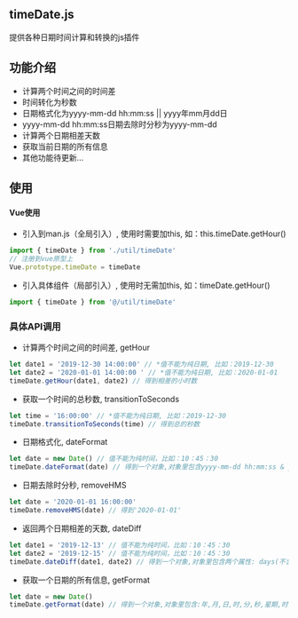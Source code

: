## timeDate.js
提供各种日期时间计算和转换的js插件

## 功能介绍
+ 计算两个时间之间的时间差
+ 时间转化为秒数
+ 日期格式化为yyyy-mm-dd hh:mm:ss || yyyy年mm月dd日
+ yyyy-mm-dd hh:mm:ss日期去除时分秒为yyyy-mm-dd
+ 计算两个日期相差天数
+ 获取当前日期的所有信息
+ 其他功能待更新...

## 使用

#### Vue使用
+ 引入到man.js（全局引入）, 使用时需要加this, 如：this.timeDate.getHour()
```js 
import { timeDate } from './util/timeDate'
// 注册到vue原型上
Vue.prototype.timeDate = timeDate
```
+ 引入具体组件（局部引入）, 使用时无需加this, 如：timeDate.getHour()
```js 
import { timeDate } from '@/util/timeDate'
```



### 具体API调用
+ 计算两个时间之间的时间差, getHour
```js 
let date1 = '2019-12-30 14:00:00' // *值不能为纯日期, 比如：2019-12-30
let date2 = '2020-01-01 14:00:00 ' // *值不能为纯日期, 比如：2020-01-01
timeDate.getHour(date1, date2) // 得到相差的小时数
```

+ 获取一个时间的总秒数, transitionToSeconds
```js
let time = '16:00:00' // *值不能为纯日期, 比如：2019-12-30
timeDate.transitionToSeconds(time) // 得到总的秒数
```

+ 日期格式化, dateFormat
```js
let date = new Date() // 值不能为纯时间，比如：10：45：30
timeDate.dateFormat(date) // 得到一个对象,对象里包含yyyy-mm-dd hh:mm:ss & yyyy年mm月dd日 hh:mm:ss & yyyy-mm-dd hh:mm & yyyy-mm-dd & mm-dd & hh:mm:ss & h:m & yyyy年mm月dd日 & mm月dd日
```

+ 日期去除时分秒, removeHMS
```js
let date = '2020-01-01 16:00:00'
timeDate.removeHMS(date) // 得到'2020-01-01'
```

+ 返回两个日期相差的天数, dateDiff
```js
let date1 = '2019-12-13' // 值不能为纯时间，比如：10：45：30
let date2 = '2019-12-15' // 值不能为纯时间，比如：10：45：30
timeDate.dateDiff(date1, date2) // 得到一个对象,对象里包含两个属性: days(不含今天,如:2019-12-13到2019-12-15,相差两天)和daysCA(包含今天,如:2019-12-13到2019-12-15,相差三天天)
```

+ 获取一个日期的所有信息, getFormat
```js
let date = new Date()
timeDate.getFormat(date) // 得到一个对象,对象里包含:年,月,日,时,分,秒,星期,时间戳,当前毫秒数
```
